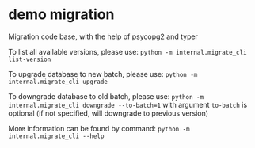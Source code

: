 # demo migration

Migration code base, with the help of psycopg2 and typer

To list all available versions, please use:
    ``
    python -m internal.migrate_cli list-version
    ``

To upgrade database to new batch, please use:
    ``
    python -m internal.migrate_cli upgrade
    ``

To downgrade database to old batch, please use:
    ``
    python -m internal.migrate_cli downgrade --to-batch=1
    ``
with argument ``to-batch`` is optional (if not specified, will downgrade to previous version)

More information can be found by command:
    ``
    python -m internal.migrate_cli --help
    ``
